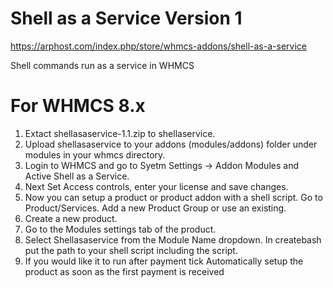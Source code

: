 # Shell as a Service Version 1

https://arphost.com/index.php/store/whmcs-addons/shell-as-a-service

Shell commands run as a service in WHMCS

# For WHMCS 8.x
1. Extact shellasaservice-1.1.zip to shellaservice.
2. Upload shellasaservice to your addons (modules/addons) folder under modules in your whmcs directory.
3. Login to WHMCS and go to Syetm Settings -> Addon Modules and Active Shell as a Service.
4. Next Set Access controls, enter your license  and save changes.
5. Now you can setup a product or product addon with a shell script. Go to Product/Services. Add a new Product Group or use an existing. 
6. Create a new product. 
7. Go to the Modules settings tab of the product.
8. Select Shellasaservice from the Module Name dropdown. In createbash put the path to your shell script including the script. 
9. If you would like it to run after payment tick	Automatically setup the product as soon as the first payment is received

